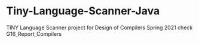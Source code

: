 # Tiny-Language-Scanner-Java
TINY Language Scanner project for Design of Compilers Spring 2021
check G16_Report_Compilers


